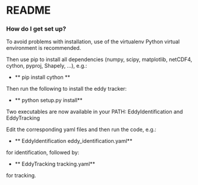 # README #

### How do I get set up? ###

To avoid problems with installation, use of the virtualenv Python virtual environment is recommended.

Then use pip to install all dependencies (numpy, scipy, matplotlib, netCDF4, cython, pyproj, Shapely, ...), e.g.:

* ** pip install cython **

Then run the following to install the eddy tracker:

* ** python setup.py install**

Two executables are now available in your PATH: EddyIdentification and EddyTracking

Edit the corresponding yaml files and then run the code, e.g.:

* ** EddyIdentification eddy_identification.yaml**

for identification, followed by:

* ** EddyTracking tracking.yaml**

for tracking.